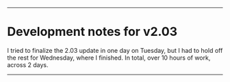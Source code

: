 ***

# Development notes for v2.03

I tried to finalize the 2.03 update in one day on Tuesday, but I had to hold off the rest for Wednesday, where I finished. In total, over 10 hours of work, across 2 days.

***
